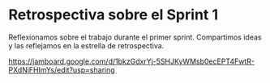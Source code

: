 # Retrospectiva sobre el Sprint 1

Reflexionamos sobre el trabajo durante el primer sprint. Compartimos ideas y las reflejamos en la estrella de retrospectiva.

https://jamboard.google.com/d/1bkzGdxrYj-5SHJKyWMsb0ecEPT4FwtR-PXdNjFHImYs/edit?usp=sharing
